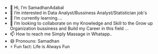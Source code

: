 - 👋 Hi, I’m SamadhanAdabal
- 👀 I’m interested in Data Analyst/Bussiness Analyst/Statistician job's
- 🌱 I’m currently learning.... 
- 💞️ I’m looking to collaborate on my Knowledge and Skill to the Grow up Organization bussiness and Build my Career in this field ...
- 📫 How to reach me Simply Massage in Whatapp..
- 😄 Pronouns: Samadhan
- ⚡ Fun fact: Life is Always Fun

<!---
SamadhanAdabal/SamadhanAdabal is a ✨ special ✨ repository because its `README.md` (this file) appears on your GitHub profile.
You can click the Preview link to take a look at your changes.
--->
